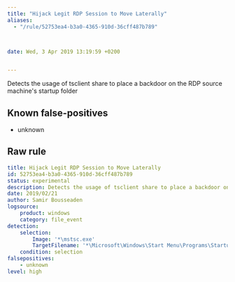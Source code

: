 ```yaml
---
title: "Hijack Legit RDP Session to Move Laterally"
aliases:
  - "/rule/52753ea4-b3a0-4365-910d-36cff487b789"



date: Wed, 3 Apr 2019 13:19:59 +0200


---
```


Detects the usage of tsclient share to place a backdoor on the RDP source machine's startup folder

<!--more-->


## Known false-positives

* unknown




## Raw rule
```yaml
title: Hijack Legit RDP Session to Move Laterally
id: 52753ea4-b3a0-4365-910d-36cff487b789
status: experimental
description: Detects the usage of tsclient share to place a backdoor on the RDP source machine's startup folder
date: 2019/02/21
author: Samir Bousseaden
logsource:
    product: windows
    category: file_event
detection:
    selection:
        Image: '*\mstsc.exe'
        TargetFilename: '*\Microsoft\Windows\Start Menu\Programs\Startup\\*'
    condition: selection
falsepositives:
    - unknown
level: high

```
